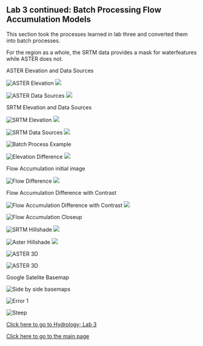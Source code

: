 ## Lab 3 continued: Batch Processing Flow Accumulation Models

This section took the processes learned in lab three and converted them into batch processes. 

For the region as a whole, the SRTM data provides a mask for waterfeatures while ASTER does not.

ASTER Elevation and Data Sources

![ASTER Elevation](ASTER_EL_UTM.png)
![](ASTER_EL_UTM_legend.png)

![ASTER Data Sources](ASTER_NUM_UTM.png)
![](ASTER_NUM_UTM_legend.png)

SRTM Elevation and Data Sources

![SRTM Elevation](STRM_EL_UTM.png)
![](STRM_EL_UTM_legend.png)

![SRTM Data Sources](STRM_NUM_UTM.png)
![](STRM_NUM_UTM_legend.png)

![Batch Process Example](batch_example.PNG)

![Elevation Difference](Elevation_difference.jpg)
![](Elevation_difference_legend.png)

Flow Accumulation initial image

![Flow Difference](FA_difference.png)
![](FA_difference_legend.png)

Flow Accumulation Difference with Contrast

![Flow Accumulation Difference with Contrast](FA_diff_contrast.png)
![](FA_diff_contrast_legend.png)

![Flow Accumulation Closeup](dif_closeup.PNG)

![SRTM Hillshade](SRTM_hillshade.jpg)
![](SRTM_hillshade_legend.png)

![Aster Hillshade](ASTER_hillshade.png)
![](ASTER_hillshade_legend.png)

![ASTER 3D](ASTER_3D.PNG)

![ASTER 3D](SRTM_3D.PNG)

Google Satelite Basemap

![Side by side basemaps](comp_background.PNG)

![Error 1](SRTM_base_zoom1.PNG)

![Steep](oops_steep.PNG)

[Click here to go to Hydrology; Lab 3](saga.md)

[Click here to go to the main page](index.md)
